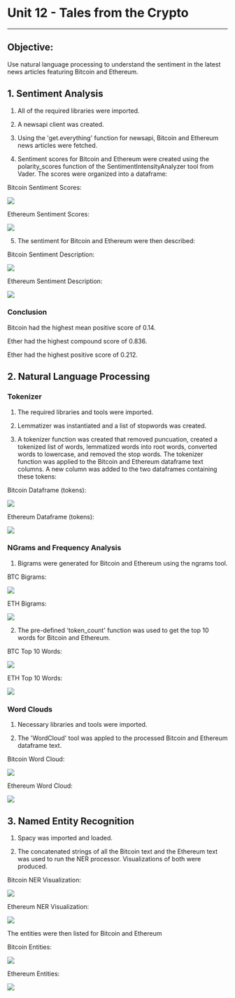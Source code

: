 # Unit 12 - Tales from the Crypto

------------------

## **Objective:**

Use natural language processing to understand the sentiment in the latest news articles featuring Bitcoin and Ethereum.

## **1. Sentiment Analysis**

1. All of the required libraries were imported.

2. A newsapi client was created.

3. Using the 'get.everything' function for newsapi, Bitcoin and Ethereum news articles were fetched.

4. Sentiment scores for Bitcoin and Ethereum were created using the polarity_scores function of the SentimentIntensityAnalyzer tool from Vader.  The scores were organized into a dataframe:

Bitcoin Sentiment Scores:

![](images/1-btc-sentiment.png)

Ethereum Sentiment Scores:

![](images/2-eth-sentiment.png)

5. The sentiment for Bitcoin and Ethereum were then described:

Bitcoin Sentiment Description:

![](images/3-btc-describe.png)

Ethereum Sentiment Description:

![](images/4-eth-describe.png)

### **Conclusion**

Bitcoin had the highest mean positive score of 0.14.

Ether had the highest compound score of 0.836.  

Ether had the highest positive score of 0.212.

## **2. Natural Language Processing**

### **Tokenizer**

1. The required libraries and tools were imported.

2. Lemmatizer was instantiated and a list of stopwords was created.

3. A tokenizer function was created that removed puncuation, created a tokenized list of words, lemmatized words into root words, converted words to lowercase, and removed the stop words.  The tokenizer function was applied to the Bitcoin and Ethereum dataframe text columns.  A new column was added to the two dataframes containing these tokens:

Bitcoin Dataframe (tokens):

![](images/5-btc-dataframe-tokens.png)

Ethereum Dataframe (tokens):

![](images/6-eth-dataframe-tokens.png)

### **NGrams and Frequency Analysis**

1. Bigrams were generated for Bitcoin and Ethereum using the ngrams tool.

BTC Bigrams:

![](images/7-btc-bigrams.png)

ETH Bigrams:

![](images/8-eth-bigrams.png)

2. The pre-defined 'token_count' function was used to get the top 10 words for Bitcoin and Ethereum.

BTC Top 10 Words:

![](images/9-btc-top10.png)

ETH Top 10 Words:

![](images/10-eth-top10.png)

### **Word Clouds**

1. Necessary libraries and tools were imported.

2. The 'WordCloud' tool was appled to the processed Bitcoin and Ethereum dataframe text.

Bitcoin Word Cloud:

![](images/11-btc-wordcloud.png)

Ethereum Word Cloud:

![](images/12-eth-wordcloud.png)

## **3. Named Entity Recognition**

1. Spacy was imported and loaded.

2. The concatenated strings of all the Bitcoin text and the Ethereum text was used to run the NER processor.  Visualizations of both were produced.

Bitcoin NER Visualization:

![](images/13-btc-ner.png)

Ethereum NER Visualization:

![](images/14-eth-ner.png)

The entities were then listed for Bitcoin and Ethereum

Bitcoin Entities:

![](images/15-btc-entities.png)

Ethereum Entities:

![](images/16-eth-entities.png)